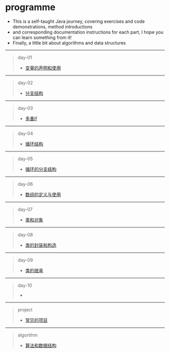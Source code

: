 # programme

- This is a self-taught Java journey, covering exercises and code demonstrations, method introductions
- and corresponding documentation instructions for each part, I hope you can learn something from it!
- Finally, a little bit about algorithms and data structures
****
> day-01 
> - [变量的声明和使用](https://github.com/ShenShizhe/java-programme/tree/main/java/day-01)
****
> day-02 
> - [分支结构](https://github.com/ShenShizhe/java-programme/tree/main/java/day-02)
****
> day-03 
> - [多重if](https://github.com/ShenShizhe/java-programme/tree/main/java/day-03)
****
>day-04 
> - [循环结构](https://github.com/ShenShizhe/java-programme/tree/main/java/day-04)
****
>day-05 
> - [循环的分支结构](https://github.com/ShenShizhe/java-programme/tree/main/java/day-05)
****
>day-06 
> - [数组的定义与使用](https://github.com/ShenShizhe/java-programme/tree/main/java/day-06)
****
>day-07 
> - [类和对象](https://github.com/ShenShizhe/java-programme/tree/main/java/day-07)
****
>day-08 
> - [类的封装和构造](https://github.com/ShenShizhe/java-programme/tree/main/java/day-08)
****
>day-09 
> - [类的继承](https://github.com/ShenShizhe/java-programme/tree/main/java/day-09)
****
>day-10
> - [](https://github.com/ShenShizhe/java-programme/tree/main/java/day-10)
****
>project
> - [常见的项目](https://github.com/ShenShizhe/java-programme/tree/main/java/project)


****
>algorithm 
> - [算法和数据结构](https://github.com/ShenShizhe/java-programme/tree/main/java/algorithm)
